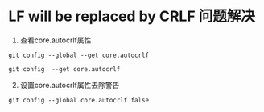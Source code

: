 # LF will be replaced by CRLF 问题解决

1. 查看core.autocrlf属性

```
git config --global --get core.autocrlf

git config  --get core.autocrlf
```

2. 设置core.autocrlf属性去除警告

```
git config --global core.autocrlf false
```